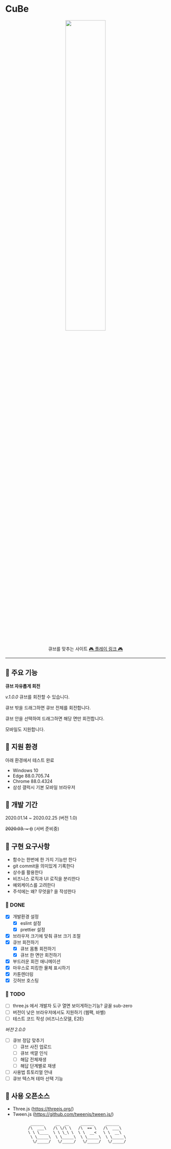 # CuBe
<p align = "center">
<img src = 'https://user-images.githubusercontent.com/26290571/109127463-ce4c4400-7791-11eb-9a5c-38f657c8a261.png' width = 50% >
</p>

<p align="center">  
  큐브를 맞추는 사이트
  <a href= https://sunmon.github.io/CuBe/> 🎮 플레이 링크 🎮 </a>
</p>

---


## 🎲 주요 기능

**큐브 자유롭게 회전**

_v.1.0.0_
큐브를 회전할 수 있습니다.

큐브 밖을 드래그하면 큐브 전체를 회전합니다.

큐브 안을 선택하여 드래그하면 해당 면만 회전합니다.

모바일도 지원합니다.

## 🎲 지원 환경

아래 환경에서 테스트 완료

- Windows 10
- Edge 88.0.705.74
- Chrome 88.0.4324
- 삼성 갤럭시 기본 모바일 브라우저

## 🎲 개발 기간

2020.01.14 ~ 2020.02.25 (버전 1.0)

~~2020.03. ~ ()~~  (서버 준비중)

## 🎲 구현 요구사항

- 함수는 한번에 한 가지 기능만 한다
- git commit을 의미있게 기록한다
- 상수를 활용한다
- 비즈니스 로직과 UI 로직을 분리한다
- 예외케이스를 고려한다
- 주석에는 왜? 무엇을? 을 작성한다

### 🎲 DONE

- [x] 개발환경 설정
  - [x] eslint 설정
  - [x] prettier 설정
- [x] 브라우저 크기에 맞춰 큐브 크기 조절
- [x] 큐브 회전하기
  - [x] 큐브 몸통 회전하기
  - [x] 큐브 한 면만 회전하기
- [x] 부드러운 회전 애니메이션
- [x] 마우스로 피킹한 물체 표시하기
- [x] 카툰렌더링
- [x] 깃허브 호스팅

### 🎲 TODO

- [ ] three.js 에서 개발자 도구 열면 보이게하는기능? 글꼴 sub-zero
- [ ] 버전이 낮은 브라우저에서도 지원하기 (웹팩, 바벨)
- [ ] 테스트 코드 작성 (비즈니스모델, E2E)

_버전 2.0.0_

- [ ] 큐브 정답 맞추기
  - [ ] 큐브 사진 업로드
  - [ ] 큐브 색깔 인식
  - [ ] 해답 전체재생
  - [ ] 해답 단계별로 재생
- [ ] 사용법 튜토리얼 안내
- [ ] 큐브 텍스쳐 테마 선택 기능

## 🎲 사용 오픈소스

- Three.js (<https://threejs.org/>)
- Tween.js (<https://github.com/tweenjs/tween.js/>)

```
           ______     __  __     ______     ______
          /\  ___\   /\ \/\ \   /\  == \   /\  ___\
          \ \ \____  \ \ \_\ \  \ \  __<   \ \  __\
           \ \_____\  \ \_____\  \ \_____\  \ \_____\
            \/_____/   \/_____/   \/_____/   \/_____/

```
